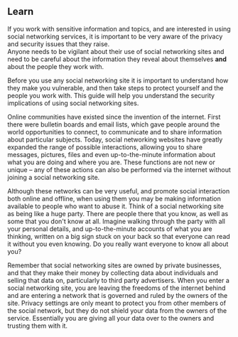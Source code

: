 ## Learn

If you work with sensitive information and topics, and are interested in using social networking services, it is important to be very aware of the privacy and security issues that they raise.
<br>
Anyone needs to be vigilant about their use of social networking sites and need to be careful about the information they reveal about themselves **and** about the people they work with.


Before you use any social networking site it is important to understand how they make you vulnerable, and then take steps to protect yourself and the people you work with. This guide will help you understand the security implications of using social networking sites.

Online communities have existed since the invention of the internet. First there were bulletin boards and email lists, which gave people around the world opportunities to connect, to communicate and to share information about particular subjects. Today, social networking websites have greatly expanded the range of possible interactions, allowing you to share messages, pictures, files and even up-to-the-minute information about what you are doing and where you are. These functions are not new or unique – any of these actions can also be performed via the internet without joining a social networking site.

Although these networks can be very useful, and promote social interaction both online and offline, when using them you may be making information available to people who want to abuse it. Think of a social networking site as being like a huge party. There are people there that you know, as well as some that you don't know at all. Imagine walking through the party with all your personal details, and up-to-the-minute accounts of what you are thinking, written on a big sign stuck on your back so that everyone can read it without you even knowing. Do you really want everyone to know all about you?

Remember that social networking sites are owned by private businesses, and that they make their money by collecting data about individuals and selling that data on, particularly to third party advertisers. When you enter a social networking site, you are leaving the freedoms of the internet behind and are entering a network that is governed and ruled by the owners of the site. Privacy settings are only meant to protect you from other members of the social network, but they do not shield your data from the owners of the service. Essentially you are giving all your data over to the owners and trusting them with it.
